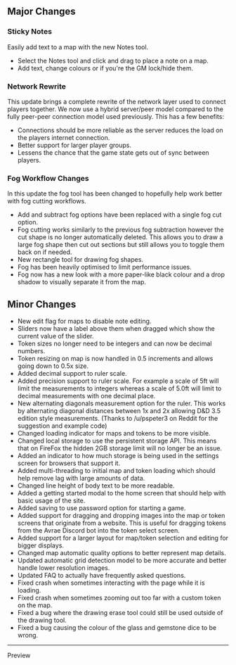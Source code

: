 ## Major Changes

### Sticky Notes

Easily add text to a map with the new Notes tool.

- Select the Notes tool and click and drag to place a note on a map.
- Add text, change colours or if you're the GM lock/hide them.

### Network Rewrite

This update brings a complete rewrite of the network layer used to connect players together.
We now use a hybrid server/peer model compared to the fully peer-peer connection model used previously.
This has a few benefits:

- Connections should be more reliable as the server reduces the load on the players internet connection.
- Better support for larger player groups.
- Lessens the chance that the game state gets out of sync between players.

### Fog Workflow Changes

In this update the fog tool has been changed to hopefully help work better with fog cutting workflows.

- Add and subtract fog options have been replaced with a single fog cut option.
- Fog cutting works similarly to the previous fog subtraction however the cut shape is no longer automatically deleted. This allows you to draw a large fog shape then cut out sections but still allows you to toggle them back on if needed.
- New rectangle tool for drawing fog shapes.
- Fog has been heavily optimised to limit performance issues.
- Fog now has a new look with a more paper-like black colour and a drop shadow to visually separate it from the map.

## Minor Changes

- New edit flag for maps to disable note editing.
- Sliders now have a label above them when dragged which show the current value of the slider.
- Token sizes no longer need to be integers and can now be decimal numbers.
- Token resizing on map is now handled in 0.5 increments and allows going down to 0.5x size.
- Added decimal support to ruler scale.
- Added precision support to ruler scale. For example a scale of 5ft will limit the measurements to integers whereas a scale of 5.0ft will limit to decimal measurements with one decimal place.
- New alternating diagonals measurement option for the ruler. This works by alternating diagonal distances between 1x and 2x allowing D&D 3.5 edition style measurements. (Thanks to /u/pspeter3 on Reddit for the suggestion and example code)
- Changed loading indicator for maps and tokens to be more visible.
- Changed local storage to use the persistent storage API. This means that on FireFox the hidden 2GB storage limit will no longer be an issue.
- Added an indicator to how much storage is being used in the settings screen for browsers that support it.
- Added multi-threading to initial map and token loading which should help remove lag with large amounts of data.
- Changed line height of body text to be more readable.
- Added a getting started modal to the home screen that should help with basic usage of the site.
- Added saving to use password option for starting a game.
- Added support for dragging and dropping images into the map or token screens that originate from a website. This is useful for dragging tokens from the Avrae Discord bot into the token select screen.
- Added support for a larger layout for map/token selection and editing for bigger displays.
- Changed map automatic quality options to better represent map details.
- Updated automatic grid detection model to be more accurate and better handle lower resolution images.
- Updated FAQ to actually have frequently asked questions.
- Fixed crash when sometimes interacting with the page while it is loading.
- Fixed crash when sometimes zooming out too far with a custom token on the map.
- Fixed a bug where the drawing erase tool could still be used outside of the drawing tool.
- Fixed a bug causing the colour of the glass and gemstone dice to be wrong.

---

Preview
